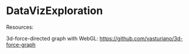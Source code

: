 # DataVizExploration

Resources: 

3d-force-directed graph with WebGL: https://github.com/vasturiano/3d-force-graph